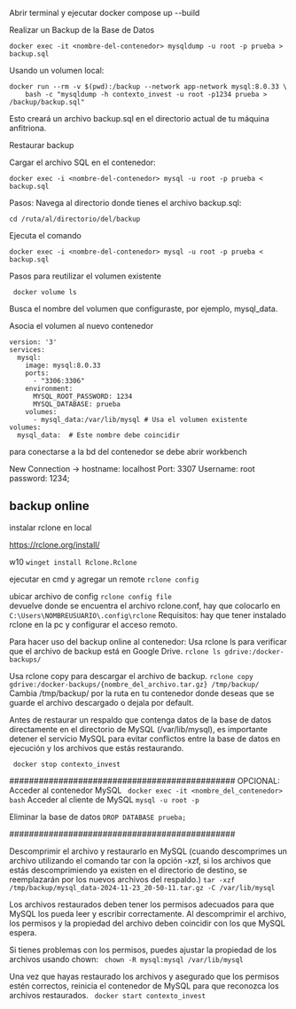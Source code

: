 Abrir terminal y ejecutar 
docker compose up --build

Realizar un Backup de la Base de Datos
```
docker exec -it <nombre-del-contenedor> mysqldump -u root -p prueba > backup.sql
```

Usando un volumen local:
```
docker run --rm -v $(pwd):/backup --network app-network mysql:8.0.33 \
    bash -c "mysqldump -h contexto_invest -u root -p1234 prueba > /backup/backup.sql"
```
Esto creará un archivo backup.sql en el directorio actual de tu máquina anfitriona.

Restaurar backup 

Cargar el archivo SQL en el contenedor:

```
docker exec -i <nombre-del-contenedor> mysql -u root -p prueba < backup.sql
```

Pasos:
Navega al directorio donde tienes el archivo backup.sql:
```
cd /ruta/al/directorio/del/backup
```
Ejecuta el comando
```
docker exec -i <nombre-del-contenedor> mysql -u root -p prueba < backup.sql
```

Pasos para reutilizar el volumen existente

``` docker volume ls```

Busca el nombre del volumen que configuraste, por ejemplo, mysql_data.

Asocia el volumen al nuevo contenedor

```
version: '3'
services:
  mysql:
    image: mysql:8.0.33
    ports:
      - "3306:3306"
    environment:
      MYSQL_ROOT_PASSWORD: 1234
      MYSQL_DATABASE: prueba
    volumes:
      - mysql_data:/var/lib/mysql # Usa el volumen existente
volumes:
  mysql_data:  # Este nombre debe coincidir
  ```

  para conectarse a la bd del contenedor se debe abrir workbench

New Connection -> hostname: localhost Port: 3307 
Username: root password: 1234; 

## backup online
instalar rclone en local

https://rclone.org/install/

w10 
```winget install Rclone.Rclone```

ejecutar en cmd y agregar un remote
```rclone config```

ubicar archivo de config
```rclone config file``` \
devuelve donde se encuentra el archivo rclone.conf, hay que colocarlo en 
```C:\Users\NOMBREUSUARIO\.config\rclone```
Requisitos: hay que tener instalado rclone en la pc y configurar el acceso remoto. 

Para hacer uso del backup online al contenedor:
Usa rclone ls para verificar que el archivo de backup está en Google Drive.
```rclone ls gdrive:/docker-backups/```

Usa rclone copy para descargar el archivo de backup.
```rclone copy gdrive:/docker-backups/{nombre_del_archivo.tar.gz} /tmp/backup/```
Cambia /tmp/backup/ por la ruta en tu contenedor donde deseas que se guarde el archivo descargado o dejala por default.
 
Antes de restaurar un respaldo que contenga datos de la base de datos directamente en el directorio de MySQL (/var/lib/mysql), es importante detener el servicio MySQL para evitar conflictos entre la base de datos en ejecución y los archivos que estás restaurando.

``` docker stop contexto_invest```

##############################################
OPCIONAL: 
Acceder al contenedor MySQL
``` docker exec -it <nombre_del_contenedor> bash```
Acceder al cliente de MySQL
```mysql -u root -p```

Eliminar la base de datos
```DROP DATABASE prueba;```

##############################################

Descomprimir el archivo y restaurarlo en MySQL (cuando descomprimes un archivo utilizando el comando tar con la opción -xzf, si los archivos que estás descomprimiendo ya existen en el directorio de destino, se reemplazarán por los nuevos archivos del respaldo.)
```tar -xzf /tmp/backup/mysql_data-2024-11-23_20-50-11.tar.gz -C /var/lib/mysql```

Los archivos restaurados deben tener los permisos adecuados para que MySQL los pueda leer y escribir correctamente. Al descomprimir el archivo, los permisos y la propiedad del archivo deben coincidir con los que MySQL espera.

Si tienes problemas con los permisos, puedes ajustar la propiedad de los archivos usando chown:
``` chown -R mysql:mysql /var/lib/mysql```

Una vez que hayas restaurado los archivos y asegurado que los permisos estén correctos, reinicia el contenedor de MySQL para que reconozca los archivos restaurados.
``` docker start contexto_invest```